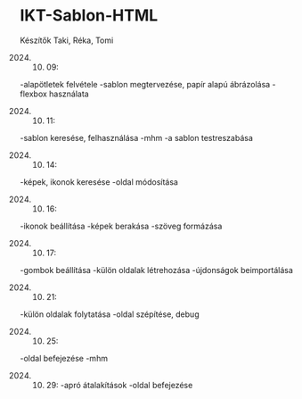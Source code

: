 # IKT-Sablon-HTML
Készítők Taki, Réka, Tomi

2024. 10. 09:

-alapötletek felvétele
-sablon megtervezése, papír alapú ábrázolása
-flexbox használata

2024. 10. 11:

-sablon keresése, felhasználása
-mhm
-a sablon testreszabása


2024. 10. 14:

-képek, ikonok keresése
-oldal módosítása

2024. 10. 16:

-ikonok beállítása
-képek berakása
-szöveg formázása

2024. 10. 17:

-gombok beállítása
-külön oldalak létrehozása
-újdonságok beimportálása

2024. 10. 21:

-külön oldalak folytatása
-oldal szépítése, debug 

2024. 10. 25:

-oldal befejezése
-mhm

2024. 10. 29:
-apró átalakítások
-oldal befejezése

